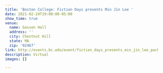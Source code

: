 ```yaml
---
title: 'Boston College: Fiction Days presents Min Jin Lee '
date: 2021-02-24T19:00:00-05:00
show_time: true
venue:
  name: Gasson Hall
  address: ''
  city: Chestnut Hill
  state: MA
  zip: '02467'
link: http://events.bc.edu/event/fiction_days_presents_min_jin_lee_pachinko#.XV7QTJNKhmA
description: Virtual
images: []

---
```

